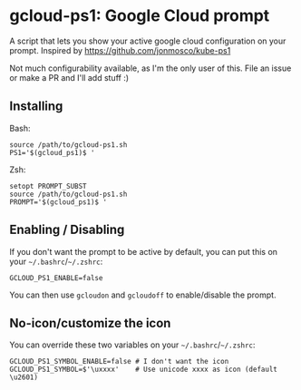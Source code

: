 # gcloud-ps1: Google Cloud prompt

A script that lets you show your active google cloud configuration on your
prompt. Inspired by https://github.com/jonmosco/kube-ps1

Not much configurability available, as I'm the only user of this. File an issue
or make a PR and I'll add stuff :)

## Installing

Bash:

```
source /path/to/gcloud-ps1.sh
PS1='$(gcloud_ps1)$ '
```

Zsh:

```
setopt PROMPT_SUBST
source /path/to/gcloud-ps1.sh
PROMPT='$(gcloud_ps1)$ '
```

## Enabling / Disabling

If you don't want the prompt to be active by default, you can put this on your
`~/.bashrc`/`~/.zshrc`:

```
GCLOUD_PS1_ENABLE=false
```


You can then use `gcloudon` and `gcloudoff` to enable/disable the prompt.

## No-icon/customize the icon

You can override these two variables on your `~/.bashrc`/`~/.zshrc`:

```
GCLOUD_PS1_SYMBOL_ENABLE=false # I don't want the icon
GCLOUD_PS1_SYMBOL=$'\uxxxx'    # Use unicode xxxx as icon (default \u2601)
```
